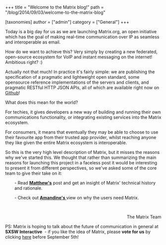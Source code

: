 +++
title = "Welcome to the Matrix blog!"
path = "/blog/2014/09/03/welcome-to-the-matrix-blog"

[taxonomies]
author = ["admin"]
category = ["General"]
+++

Today is a big day for us as we are launching Matrix.org, an open initiative which has the goal of making real-time communication over IP as seamless and interoperable as email.

How do we want to achieve this? Very simply by creating a new federated, open-source ecosystem for VoIP and instant messaging on the internet! Ambitious right? :)

Actually not that much! In practice it's fairly simple: we are publishing the specification of a pragmatic and lightweight open standard, some opensource reference implementations of the servers and clients, and pragmatic RESTful HTTP JSON APIs, all of which are available right now on <a title="Github" href="http://github.com/matrix-org" target="_blank">Github</a>!

What does this mean for the world?

For techies, it gives developers a new way of building and running their own communications functionality, or integrating existing services into the Matrix ecosystem.

For consumers, it means that eventually they may be able to choose to use their favourite app from their trusted app provider, whilst reaching anyone they like given the entire Matrix ecosystem is interoperable.

So this is the very high level description of Matrix, but it misses the reasons why we've started this. We thought that rather than summarizing the main reasons for launching this project in a faceless post it would be interesting to present it from different perspectives, so we've asked some of the core team to give their take on it:
<p style="padding-left: 30px;">- Read <strong><a href="http://matrix.org/blog/?p=62">Matthew's</a></strong> post and get an insight of Matrix' technical history and rationale.</p>
<p style="padding-left: 30px;">- Check out <strong><a title="Why Matrix?" href="http://matrix.org/blog/?p=12">Amandine's </a></strong>view on why the users need Matrix.</p>
&nbsp;
<p style="text-align: right;">The Matrix Team</p>
PS: Matrix is hoping to talk about the future of communication in general at <b>SXSW Interactive</b>  - if you like the idea of Matrix, please <strong>vote for us</strong> by clicking <a href="http://panelpicker.sxsw.com/vote/37949">here</a> before September 5th!
